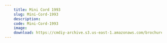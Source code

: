 ```yaml
---
    title: Mini Cord 1993
    slug: Mini-Cord-1993
    description:
    code: Mini-Cord-1993
    image:
    download: https://cmdiy-archive.s3.us-east-1.amazonaws.com/brochures/documents/Mini+Cord+1993.pdf
---
```

<!-- Content of the page -->

##
        